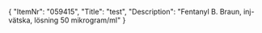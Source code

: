{
  "ItemNr": "059415",
  "Title": "test",
  "Description": "Fentanyl B. Braun, inj-vätska, lösning 50 mikrogram/ml"
}